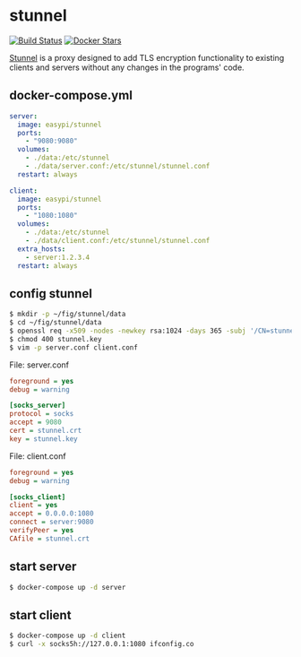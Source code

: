 stunnel
=======

[![Build Status](https://travis-ci.org/EasyPi/docker-stunnel.svg)](https://travis-ci.org/EasyPi/docker-stunnel)
[![Docker Stars](https://img.shields.io/docker/stars/easypi/stunnel.svg)](https://hub.docker.com/r/easypi/stunnel/)

[Stunnel][1] is a proxy designed to add TLS encryption functionality to
existing clients and servers without any changes in the programs' code.

## docker-compose.yml

```yaml
server:
  image: easypi/stunnel
  ports:
    - "9080:9080"
  volumes:
    - ./data:/etc/stunnel
    - ./data/server.conf:/etc/stunnel/stunnel.conf
  restart: always

client:
  image: easypi/stunnel
  ports:
    - "1080:1080"
  volumes:
    - ./data:/etc/stunnel
    - ./data/client.conf:/etc/stunnel/stunnel.conf
  extra_hosts:
    - server:1.2.3.4
  restart: always
```

## config stunnel

```bash
$ mkdir -p ~/fig/stunnel/data
$ cd ~/fig/stunnel/data
$ openssl req -x509 -nodes -newkey rsa:1024 -days 365 -subj '/CN=stunnel' -keyout stunnel.key -out stunnel.crt
$ chmod 400 stunnel.key
$ vim -p server.conf client.conf
```

File: server.conf

```ini
foreground = yes
debug = warning

[socks_server]
protocol = socks
accept = 9080
cert = stunnel.crt
key = stunnel.key
```

File: client.conf

```ini
foreground = yes
debug = warning

[socks_client]
client = yes
accept = 0.0.0.0:1080
connect = server:9080
verifyPeer = yes
CAfile = stunnel.crt
```

## start server

```bash
$ docker-compose up -d server
```

## start client

```bash
$ docker-compose up -d client
$ curl -x socks5h://127.0.0.1:1080 ifconfig.co
```

[1]: https://www.stunnel.org/socksvpn.html
